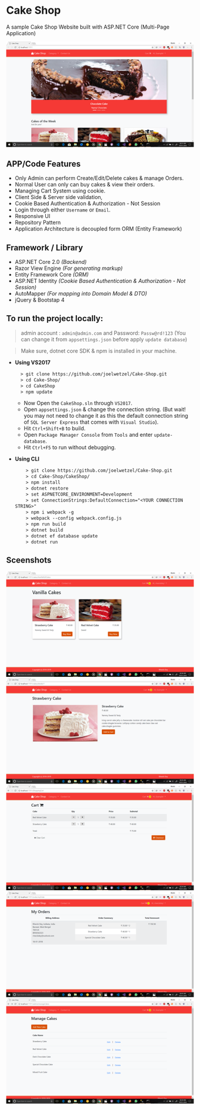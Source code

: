 # Cake Shop

A sample Cake Shop Website built with ASP.NET Core (Multi-Page Application)

![screenshot1](./screenshots/screenshot1.png)

## APP/Code Features 
- Only Admin can perform Create/Edit/Delete cakes & manage Orders.
- Normal User can only can buy cakes & view their orders.
- Managing Cart System using cookie.
- Client Side & Server side validation,
- Cookie Based Authentication & Authorization - Not Session
- Login through either `Username` or `Email`.
- Responsive UI
- Repository Pattern 
- Application Architecture is decoupled form ORM (Entity Framework)

## Framework / Library 
- ASP.NET Core 2.0 *(Backend)*
- Razor View Engine *(For generating markup)*
- Entity Framework Core *(ORM)*
- ASP.NET Identity *(Cookie Based Authentication & Authorization - Not Session)*
- AutoMapper *(For mapping into Domain Model & DTO)*
- jQuery & Bootstap 4

## To run the project locally:
   > admin account : `admin@admin.com` and Password: `Passw@rd!123` (You can change it from `appsettings.json` before apply `update database`)

   > Make sure, dotnet core SDK & npm is installed in your machine.

- **Using VS2017**
     ``` 
       > git clone https://github.com/joelwetzel/Cake-Shop.git
       > cd Cake-Shop/
       > cd CakeShop
       > npm update
    ```
    - Now Open the `CakeShop.sln` through `VS2017`.
    - Open `appsettings.json` & change the connection string. (But wait! you may not need to change it as this the default connection string of `SQL Server Express` that comes with `Visual Studio`).
    - Hit `Ctrl+Shift+B` to build.
    - Open `Package Manager Console` from `Tools` and enter `update-database`.
    - Hit `Ctrl+F5` to run without debugging.

- **Using CLI**
    ```
        > git clone https://github.com/joelwetzel/Cake-Shop.git
        > cd Cake-Shop/CakeShop/
        > npm install
        > dotnet restore
        > set ASPNETCORE_ENVIRONMENT=Development
        > set ConnectionStrings:DefaultConnection="<YOUR CONNECTION STRING>"
        > npm i webpack -g
        > webpack --config webpack.config.js
        > npm run build
        > dotnet build 
        > dotnet ef database update
        > dotnet run 
    ```

## Sceenshots
![screenshot2](./screenshots/screenshot2.png)
![screenshot3](./screenshots/screenshot3.png)
![screenshot4](./screenshots/screenshot4.png)
![screenshot5](./screenshots/screenshot5.png)
![screenshot6](./screenshots/screenshot6.png)
